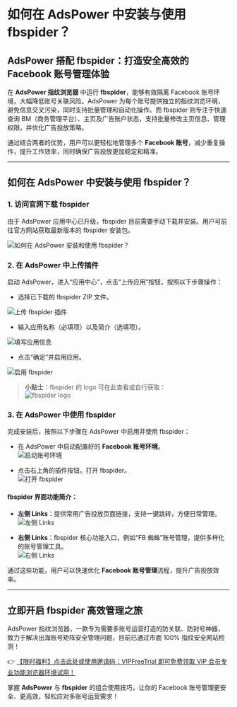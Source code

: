# 如何在 AdsPower 中安装与使用 fbspider？

## AdsPower 搭配 fbspider：打造安全高效的 Facebook 账号管理体验

在 **AdsPower 指纹浏览器** 中运行 **fbspider**，能够有效隔离 Facebook 账号环境，大幅降低账号关联风险。AdsPower 为每个账号提供独立的指纹浏览环境，避免信息交叉污染，同时支持批量管理和自动化操作。而 fbspider 则专注于快速查询 BM（商务管理平台）、主页及广告账户状态，支持批量修改主页信息、管理权限，并优化广告投放策略。

通过结合两者的优势，用户可以更轻松地管理多个 **Facebook 账号**，减少重复操作，提升工作效率，同时确保广告投放更加稳定和精准。

---

## 如何在 AdsPower 中安装与使用 fbspider？

### 1. 访问官网下载 fbspider

由于 AdsPower 应用中心已升级，fbspider 目前需要手动下载并安装。用户可前往官方网站获取最新版本的 fbspider 安装包。

![如何在 AdsPower 安装和使用 fbspider？](https://198301.xyz/img/90354073309.webp)

### 2. 在 AdsPower 中上传插件

启动 AdsPower，进入“应用中心”，点击“上传应用”按钮，按照以下步骤操作：

- 选择已下载的 fbspider ZIP 文件。

![上传 fbspider 插件](https://198301.xyz/img/941742466.webp)

- 输入应用名称（必填项）以及简介（选填项）。

![填写应用信息](https://198301.xyz/img/7603992457003.webp)

- 点击“确定”并启用应用。

![启用 fbspider](https://198301.xyz/img/453184257473.webp)

> **小贴士**：fbspider 的 logo 可在此查看或自行获取：  
> ![fbspider logo](https://198301.xyz/img/162692427916.webp)

### 3. 在 AdsPower 中使用 fbspider

完成安装后，按照以下步骤在 AdsPower 中启用并使用 fbspider：

- 在 AdsPower 中启动配置好的 **Facebook 账号环境**。  
  ![启动账号环境](https://198301.xyz/img/87315338.webp)

- 点击右上角的插件按钮，打开 fbspider。  
  ![打开 fbspider](https://198301.xyz/img/7947615800923.webp)

#### fbspider 界面功能简介：

- **左侧 Links**：提供常用广告投放页面链接，支持一键跳转，方便日常管理。  
  ![左侧 Links](https://198301.xyz/img/4022994714378.webp)

- **右侧 Links**：fbspider 核心功能入口，例如“FB 蜘蛛”账号管理，提供多样化的账号管理工具。  
  ![右侧 Links](https://198301.xyz/img/156630759802369.webp)

通过这些功能，用户可以快速优化 **Facebook 账号管理**流程，提升广告投放效率。

---

## 立即开启 fbspider 高效管理之旅

AdsPower 指纹浏览器，一款专为需要多账号运营打造的防关联、防封号神器，致力于解决出海账号矩阵安全管理问题，目前已通过市面 100% 指纹安全网站检测！

👉 [【限时福利】点击此处或使用邀请码：VIPFreeTrial 即可免费领取 VIP 会员专业功能浏览器环境试用！](https://bit.ly/adspower_free)

掌握 **AdsPower** 与 **fbspider** 的组合使用技巧，让你的 Facebook 账号管理更安全、更高效，轻松应对多账号运营需求！